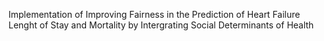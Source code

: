 Implementation of Improving Fairness in the Prediction of Heart Failure Lenght of Stay and Mortality by Intergrating Social Determinants of Health
